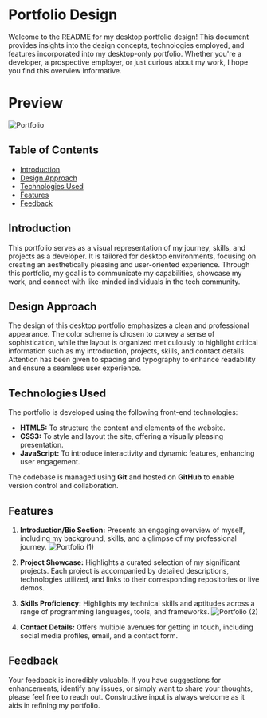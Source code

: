 # Portfolio Design

Welcome to the README for my desktop portfolio design! This document provides insights into the design concepts, technologies employed, and features incorporated into my desktop-only portfolio. Whether you're a developer, a prospective employer, or just curious about my work, I hope you find this overview informative.

# Preview

![Portfolio](https://github.com/karan79k/Portfolio-UI/assets/123332277/a9f97e4c-853c-4b59-ac2d-a1732cae66fa)

## Table of Contents

- [Introduction](#introduction)
- [Design Approach](#design-approach)
- [Technologies Used](#technologies-used)
- [Features](#features)
- [Feedback](#feedback)

## Introduction

This portfolio serves as a visual representation of my journey, skills, and projects as a developer. It is tailored for desktop environments, focusing on creating an aesthetically pleasing and user-oriented experience. Through this portfolio, my goal is to communicate my capabilities, showcase my work, and connect with like-minded individuals in the tech community.

## Design Approach

The design of this desktop portfolio emphasizes a clean and professional appearance. The color scheme is chosen to convey a sense of sophistication, while the layout is organized meticulously to highlight critical information such as my introduction, projects, skills, and contact details. Attention has been given to spacing and typography to enhance readability and ensure a seamless user experience.

## Technologies Used

The portfolio is developed using the following front-end technologies:

- **HTML5:** To structure the content and elements of the website.
- **CSS3:** To style and layout the site, offering a visually pleasing presentation.
- **JavaScript:** To introduce interactivity and dynamic features, enhancing user engagement.

The codebase is managed using **Git** and hosted on **GitHub** to enable version control and collaboration.

## Features

1. **Introduction/Bio Section:** Presents an engaging overview of myself, including my background, skills, and a glimpse of my professional journey.
   ![Portfolio (1)](https://github.com/karan79k/Portfolio-UI/assets/123332277/6e82615d-dece-4381-a00a-9492506b5fe7)


3. **Project Showcase:** Highlights a curated selection of my significant projects. Each project is accompanied by detailed descriptions, technologies utilized, and links to their corresponding repositories or live demos.

4. **Skills Proficiency:** Highlights my technical skills and aptitudes across a range of programming languages, tools, and frameworks.
   ![Portfolio (2)](https://github.com/karan79k/Portfolio-UI/assets/123332277/16d9cf00-97d3-4192-9524-20dcc3f69808)


6. **Contact Details:** Offers multiple avenues for getting in touch, including social media profiles, email, and a contact form.


## Feedback

Your feedback is incredibly valuable. If you have suggestions for enhancements, identify any issues, or simply want to share your thoughts, please feel free to reach out. Constructive input is always welcome as it aids in refining my portfolio.

